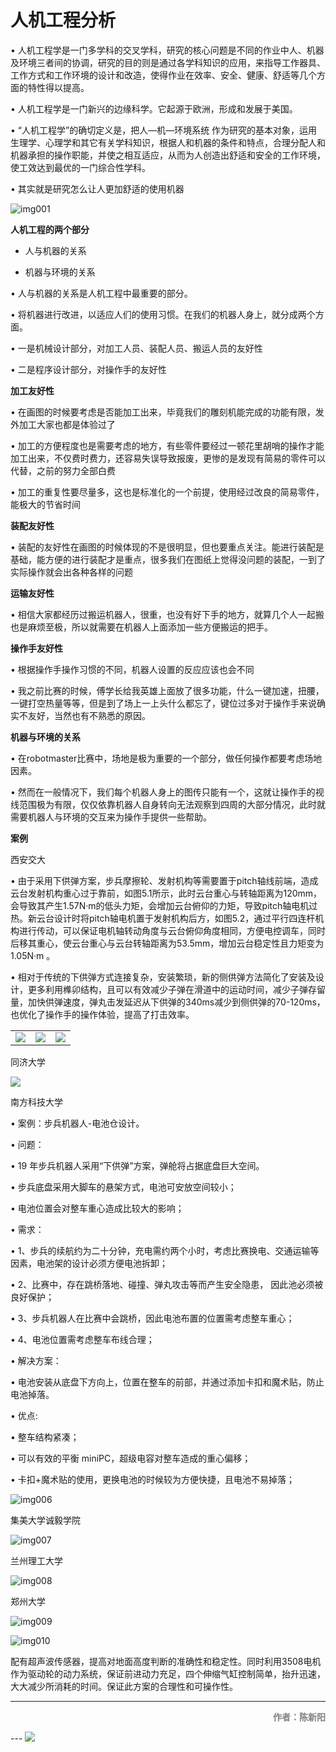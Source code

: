# 人机工程分析

•    人机工程学是一门多学科的交叉学科，研究的核心问题是不同的作业中人、机器及环境三者间的协调，研究的目的则是通过各学科知识的应用，来指导工作器具、工作方式和工作环境的设计和改造，使得作业在效率、安全、健康、舒适等几个方面的特性得以提高。

•    人机工程学是一门新兴的边缘科学。它起源于欧洲，形成和发展于美国。

•    “人机工程学”的确切定义是，把人—机—环境系统 作为研究的基本对象，运用生理学、心理学和其它有关学科知识，根据人和机器的条件和特点，合理分配人和机器承担的操作职能，并使之相互适应，从而为人创造出舒适和安全的工作环境，使工效达到最优的一门综合性学科。

•    其实就是研究怎么让人更加舒适的使用机器

![img001](img001.png)

**人机工程的两个部分**

- 人与机器的关系

- 机器与环境的关系


•    人与机器的关系是人机工程中最重要的部分。

•    将机器进行改进，以适应人们的使用习惯。在我们的机器人身上，就分成两个方面。

•    一是机械设计部分，对加工人员、装配人员、搬运人员的友好性

•    二是程序设计部分，对操作手的友好性

**加工友好性**

•    在画图的时候要考虑是否能加工出来，毕竟我们的雕刻机能完成的功能有限，发外加工大家也都是体验过了

•    加工的方便程度也是需要考虑的地方，有些零件要经过一顿花里胡哨的操作才能加工出来，不仅费时费力，还容易失误导致报废，更惨的是发现有简易的零件可以代替，之前的努力全部白费

•    加工的重复性要尽量多，这也是标准化的一个前提，使用经过改良的简易零件，能极大的节省时间

**装配友好性**

•    装配的友好性在画图的时候体现的不是很明显，但也要重点关注。能进行装配是基础，能方便的进行装配才是重点，很多我们在图纸上觉得没问题的装配，一到了实际操作就会出各种各样的问题

**运输友好性**

•    相信大家都经历过搬运机器人，很重，也没有好下手的地方，就算几个人一起搬也是麻烦至极，所以就需要在机器人上面添加一些方便搬运的把手。

**操作手友好性**

•    根据操作手操作习惯的不同，机器人设置的反应应该也会不同

•    我之前比赛的时候，傅学长给我英雄上面放了很多功能，什么一键加速，扭腰，一键打空热量等等，但是到了场上一上头什么都忘了，键位过多对于操作手来说确实不友好，当然也有不熟悉的原因。

**机器与环境的关系**

•    在robotmaster比赛中，场地是极为重要的一个部分，做任何操作都要考虑场地因素。

•    然而在一般情况下，我们每个机器人身上的图传只能有一个，这就让操作手的视线范围极为有限，仅仅依靠机器人自身转向无法观察到四周的大部分情况，此时就需要机器人与环境的交互来为操作手提供一些帮助。

**案例**

西安交大

•    由于采用下供弹方案，步兵摩擦轮、发射机构等需要置于pitch轴线前端，造成云台发射机构重心过于靠前，如图5.1所示，此时云台重心与转轴距离为120mm，会导致其产生1.57N·m的低头力矩，会增加云台俯仰的力矩，导致pitch轴电机过热。新云台设计时将pitch轴电机置于发射机构后方，如图5.2，通过平行四连杆机构进行传动，可以保证电机轴转动角度与云台俯仰角度相同，方便电控调车，同时后移其重心，使云台重心与云台转轴距离为53.5mm，增加云台稳定性且力矩变为1.05N·m 。

•    相对于传统的下供弹方式连接复杂，安装繁琐，新的侧供弹方法简化了安装及设计，更多利用榫卯结构，且可以有效减少子弹在滑道中的运动时间，减少子弹存留量，加快供弹速度，弹丸击发延迟从下供弹的340ms减少到侧供弹的70-120ms，也优化了操作手的操作体验，提高了打击效率。

<table>
    <tr>
        <td><img src="img002.png"  />
        <td><img src="img003.png"  />
        <td><img src="img004.png"  />
        </td>
    </tr>
</table>


同济大学

<img src="img005.png" />

南方科技大学

•    案例：步兵机器人-电池仓设计。

•    问题：

•    19 年步兵机器人采用“下供弹”方案，弹舱将占据底盘巨大空间。

•    步兵底盘采用大脚车的悬架方式，电池可安放空间较小；

•    电池位置会对整车重心造成比较大的影响；

•    需求：

•    1、步兵的续航约为二十分钟，充电需约两个小时，考虑比赛换电、交通运输等因素，电池架的设计必须方便电池拆卸；

•    2、比赛中，存在跳桥落地、碰撞、弹丸攻击等而产生安全隐患， 因此池必须被良好保护；

•    3、步兵机器人在比赛中会跳桥，因此电池布置的位置需考虑整车重心；

•    4、电池位置需考虑整车布线合理；

•    解决方案：

•    电池安装从底盘下方向上，位置在整车的前部，并通过添加卡扣和魔术贴，防止电池掉落。

•    优点:

•    整车结构紧凑；

•    可以有效的平衡 miniPC，超级电容对整车造成的重心偏移；

•    卡扣+魔术贴的使用，更换电池的时候较为方便快捷，且电池不易掉落；

![img006](img006.png)

集美大学诚毅学院

![img007](img007.png)

兰州理工大学

![img008](img008.png)

郑州大学

![img009](img009.png)

![img010](img010.png)

配有超声波传感器，提高对地面高度判断的准确性和稳定性。同时利用3508电机作为驱动轮的动力系统，保证前进动力充足，四个伸缩气缸控制简单，抬升迅速，大大减少所消耗的时间。保证此方案的合理性和可操作性。

---

<p align='right'><font color=gray><strong>作者：陈新阳</strong></font></p>
---

<img src='https://img.wenhairu.com/images/2020/10/18/CbAIj.png'  >